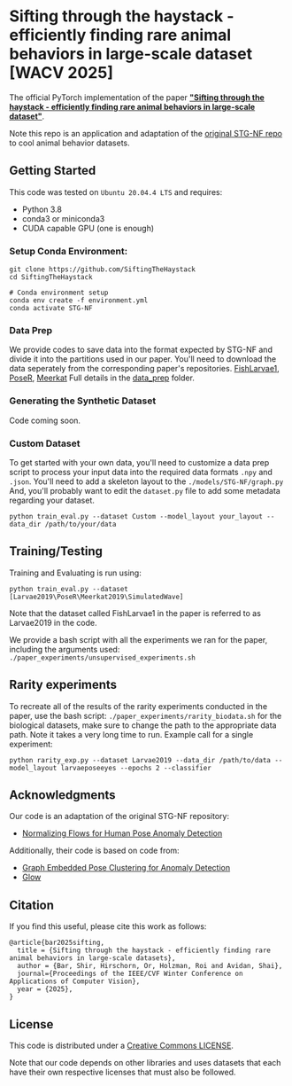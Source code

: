# Sifting through the haystack - efficiently finding rare animal behaviors in large-scale dataset [WACV 2025]


The official PyTorch implementation of the paper [**"Sifting through the haystack - efficiently finding rare animal behaviors in large-scale dataset"**]().


Note this repo is an application and adaptation of the [original STG-NF repo](https://github.com/orhir/STG-NF) to cool animal behavior datasets.


## Getting Started

This code was tested on `Ubuntu 20.04.4 LTS` and requires:
* Python 3.8
* conda3 or miniconda3
* CUDA capable GPU (one is enough)

### Setup Conda Environment:
```
git clone https://github.com/SiftingTheHaystack
cd SiftingTheHaystack

# Conda environment setup
conda env create -f environment.yml
conda activate STG-NF
```
<!--
### Example of Dataset Directory Structure
```
.
├── PoseR
│   ├── metadata_csvs
│   └── training
│       ├── test
│       └── train
|           |──normal
|           └──abnormal
├── models
│   └── STG_NF
|   |   ├── graph.py
└── utils

```
-->
### Data Prep
We provide codes to save data into the format expected by STG-NF and divide it into the partitions used in our paper. 
You'll need to download the data seperately from the corresponding paper's repositories.
[FishLarvae1](), [PoseR](), [Meerkat]()
Full details in the [data_prep](data_prep/) folder.

### Generating the Synthetic Dataset
Code coming soon.

### Custom Dataset
To get started with your own data, you'll need to customize a data prep script to process your input data into the required data formats `.npy` and `.json`.
You'll need to add a skeleton layout to the `./models/STG-NF/graph.py`
And, you'll probably want to edit the `dataset.py` file to add some metadata regarding your dataset. 

```
python train_eval.py --dataset Custom --model_layout your_layout --data_dir /path/to/your/data
```


## Training/Testing
Training and Evaluating is run using:
```
python train_eval.py --dataset [Larvae2019\PoseR\Meerkat2019\SimulatedWave]
```
Note that the dataset called FishLarvae1 in the paper is referred to as Larvae2019 in the code.

We provide a bash script with all the experiments we ran for the paper, including the arguments used: `./paper_experiments/unsupervised_experiments.sh`
<!---
Evaluation of our pretrained model can be done using:

FishLarvae1:
```
python train_eval.py --dataset Larvae2019 --model_layout larvaeposeeyes --seg_len 8 --checkpoint @@@checkpoints/ShanghaiTech_85_9.tar
```
PoseR:
```
python train_eval.py --dataset PoseR --model_layout poser --seg_len 8 --checkpoint @@checkpoints/UBnormal_unsupervised_71_8.tar 
```
Meerkat:
```
python train_eval.py --dataset Meerkat2019  --model_layout meerkat_connected --seg_len 8 --checkpoint @@checkpoints/UBnormal_supervised_79_2.tar
```
-->

## Rarity experiments
To recreate all of the results of the rarity experiments conducted in the paper, use the bash script: `./paper_experiments/rarity_biodata.sh` for the biological datasets, make sure to change the path to the appropriate data path. Note it takes a very long time to run.
Example call for a single experiment:

```
python rarity_exp.py --dataset Larvae2019 --data_dir /path/to/data --model_layout larvaeposeeyes --epochs 2 --classifier 
```

## Acknowledgments
Our code is an adaptation of the original STG-NF repository:
- [Normalizing Flows for Human Pose Anomaly Detection](https://github.com/orhir/STG-NF)

Additionally, their code is based on code from:
- [Graph Embedded Pose Clustering for Anomaly Detection](https://github.com/amirmk89/gepc)
- [Glow](https://github.com/y0ast/Glow-PyTorch)


## Citation
If you find this useful, please cite this work as follows:
```
@article{bar2025sifting,
  title = {Sifting through the haystack - efficiently finding rare animal behaviors in large-scale datasets},
  author = {Bar, Shir, Hirschorn, Or, Holzman, Roi and Avidan, Shai},
  journal={Proceedings of the IEEE/CVF Winter Conference on Applications of Computer Vision},
  year = {2025},
}
```
## License
This code is distributed under a [Creative Commons LICENSE](LICENSE).

Note that our code depends on other libraries and uses datasets that each have their own respective licenses that must also be followed.
